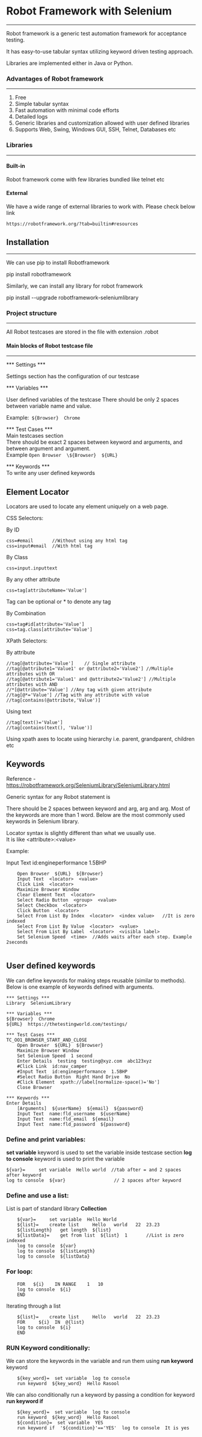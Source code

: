# Robot Framework with Selenium

---

Robot framework is a generic test automation framework for acceptance testing.

It has easy-to-use tabular syntax utilizing keyword driven testing approach.

Libraries are implemented either in Java or Python.

### Advantages of Robot framework

---
1. Free
2. Simple tabular syntax
3. Fast automation with minimal code efforts
4. Detailed logs
5. Generic libraries and customization allowed with user defined libraries
6. Supports Web, Swing, Windows GUI, SSH, Telnet, Databases etc

### Libraries

---

####  Built-in
Robot framework come with few libraries bundled like telnet etc

#### External
We have a wide range of external libraries to work with. Please check below link

    https://robotframework.org/?tab=builtin#resources

## Installation

---
We can use pip to install Robotframework

pip install robotframework

Similarly, we can install any library for robot framework 

pip install --upgrade robotframework-seleniumlibrary

### Project structure

---
All Robot testcases are stored in the file with extension .robot

#### Main blocks of Robot testcase file

---
*** Settings ***

Settings section has the configuration of our testcase

*** Variables ***

User defined variables of the testcase
There should be only 2 spaces between variable name and value.

Example:``` ${Browser}  Chrome```

*** Test Cases ***\
Main testcases section\
There should be exact 2 spaces between keyword and arguments, and between argument and argument.\
Example ```Open Browser  \${Browser}  ${URL}```

*** Keywords ***\
To write any user defined keywords

## Element Locator

Locators are used to locate any element uniquely on a web page.

CSS Selectors:

By ID
```
css=#email       //Without using any html tag
css=input#email  //With html tag
```

By Class
```
css=input.inputtext
```
By any other attribute
```
css=tag[attributeName='Value']
```
Tag can be optional or * to denote any tag

By Combination
```
css=tag#id[attribute='Value']
css=tag.class[attribute='Value']
```

XPath Selectors:

By attribute
```
//tag[@attribute='Value']    // Single attribute
//tag[@attribute1='Value1' or @attribute2='Value2'] //Multiple attributes with OR
//tag[@attribute1='Value1' and @attribute2='Value2'] //Multiple attributes with AND
//*[@attribute='Value'] //Any tag with given attribute
//tag[@*='Value'] //Tag with any attribute with value
//tag[contains(@attribute,'Value')]
```

Using text
```
//tag[text()='Value']
//tag[contains(text(), 'Value')]
```
Using xpath axes to locate using hierarchy i.e. parent, grandparent, children etc

## Keywords

Reference - https://robotframework.org/SeleniumLibrary/SeleniumLibrary.html

Generic syntax for any Robot statement is

<Keyword>  <arg1>  <arg2>

There should be 2 spaces between keyword and arg, arg and arg.
Most of the keywords are more than 1 word. Below are the most commonly used keywords in Selenium library.

Locator syntax is slightly different than what we usually use.\
It is like \<attribute>:\<value>

Example:

Input Text  id:engineperformance  1.5BHP

```
    Open Browser  ${URL}  ${Browser}
    Input Text  <locator>  <value>
    Click Link  <locator>
    Maximize Browser Window
    Clear Element Text  <locator>
    Select Radio Button  <group>  <value>
    Select Checkbox  <locator>
    Click Button  <locator>
    Select From List By Index  <locator>  <index value>   //It is zero indexed
    Select From List By Value  <locator>  <value>
    Select From List By Label  <locator>  <visibla label>
    Set Selenium Speed  <time>  //Adds waits after each step. Example 2seconds
    
```

## User defined keywords

We can define keywords for making steps reusable (similar to methods). Below is one example of keywords defined with arguments.

```
*** Settings ***
Library  SeleniumLibrary

*** Variables ***
${Browser}  Chrome
${URL}  https://thetestingworld.com/testings/

*** Test Cases ***
TC_OO1_BROWSER_START_AND_CLOSE
    Open Browser  ${URL}  ${Browser}
    Maximize Browser Window
    Set Selenium Speed  1 second
    Enter Details  testing  testing@xyz.com  abc123xyz
    #Click Link  id:nav_camper
    #Input Text  id:engineperformance  1.5BHP
    #Select Radio Button  Right Hand Drive  No
    #Click Element  xpath://label[normalize-space()='No']
    Close Browser

*** Keywords ***
Enter Details
    [Arguments]  ${userName}  ${email}  ${password}
    Input Text  name:fld_username  ${userName}
    Input Text  name:fld_email  ${email}
    Input Text  name:fld_password  ${password}
```
### Define and print variables:

**set variable** keyword is used to set the variable inside testcase section
**log to console** keyword is used to print the variable

```
${var}=     set variable  Hello world  //tab after = and 2 spaces after keyword
log to console  ${var}                  // 2 spaces after keyword
```

### Define and use a list:

List is part of standard library **Collection**

```
    ${var}=     set variable  Hello World
    ${list}=    create list     Hello   world   22  23.23
    ${listLength}   get length  ${list}
    ${listData}=    get from list  ${list}  1       //List is zero indexed
    log to console  ${var}
    log to console  ${listLength}
    log to console  ${listData}
```

### For loop:

```
    FOR   ${i}    IN RANGE    1   10
    log to console  ${i}
    END
```

Iterating through a list

```
    ${list}=    create list     Hello   world   22  23.23
    FOR     ${i}  IN  @{list}
    log to console  ${i}
    END
```

### RUN Keyword conditionally:

We can store the keywords in the variable and run them using **run keyword** keyword

```
    ${key_word}=  set variable  log to console
    run keyword  ${key_word}  Hello Rasool
```

We can also conditionally run a keyword by passing a condition for keyword **run keyword if**

```
    ${key_word}=  set variable  log to console
    run keyword  ${key_word}  Hello Rasool
    ${condition}=  set variable  YES
    run keyword if  '${condition}'=='YES'  log to console  It is yes
```